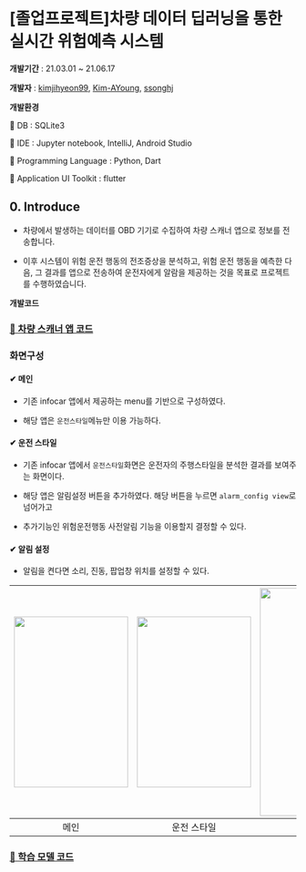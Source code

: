# \[졸업프로젝트\]차량 데이터 딥러닝을 통한 실시간 위험예측 시스템

**개발기간** : 21.03.01 ~ 21.06.17

**개발자** : [kimjihyeon99](https://github.com/kimjihyeon99), [Kim-AYoung](https://github.com/Kim-AYoung), [ssonghj](https://github.com/ssonghj)

**개발환경** 

📌 DB : SQLite3

📌 IDE : Jupyter notebook, IntelliJ, Android Studio

📌 Programming Language : Python, Dart

📌 Application UI Toolkit : flutter

## 0. Introduce

- 차량에서 발생하는 데이터를 OBD 기기로 수집하여 차량 스캐너 앱으로 정보를 전송합니다.

- 이후 시스템이 위험 운전 행동의 전조증상을 분석하고, 위험 운전 행동을 예측한 다음, 그 결과를 앱으로 전송하여 운전자에게 알람을 제공하는 것을 목표로 프로젝트를 수행하였습니다.



**개발코드**

### [📌 차량 스캐너 앱 코드](https://github.com/Kim-AYoung/infocar_safety/tree/master/Flutter%20Code)

### 화면구성

#### ✔ 메인

- 기존 infocar 앱에서 제공하는 menu를 기반으로 구성하였다.

- 해당 앱은 `운전스타일`메뉴만 이용 가능하다.


#### ✔ 운전 스타일

- 기존 infocar 앱에서 `운전스타일`화면은 운전자의 주행스타일을 분석한 결과를 보여주는 화면이다.

- 해당 앱은 알림설정 버튼을 추가하였다. 해당 버튼을 누르면 `alarm_config view`로 넘어가고

- 추가기능인 위험운전행동 사전알림 기능을 이용할지 결정할 수 있다. 


#### ✔ 알림 설정 

- 알림을 켠다면 소리, 진동, 팝업창 위치를 설정할 수 있다. 

|<img width="200" height="300" src="">|<img width="200" height="300" src="">|<img width="200" height="400" src="">|
|:------:|:------:|:------:|
|메인|운전 스타일|알림 설정|

### [📌 학습 모델 코드](https://github.com/Kim-AYoung/infocar_safety/tree/master/Model%20Code)


